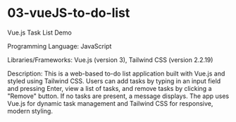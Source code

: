 # 03-vueJS-to-do-list

Vue.js Task List Demo

Programming Language: JavaScript

Libraries/Frameworks: Vue.js (version 3), Tailwind CSS (version 2.2.19)

Description: This is a web-based to-do list application built with Vue.js and styled using Tailwind CSS. Users can add tasks by typing in an input field and pressing Enter, view a list of tasks, and remove tasks by clicking a "Remove" button. If no tasks are present, a message displays. The app uses Vue.js for dynamic task management and Tailwind CSS for responsive, modern styling.
